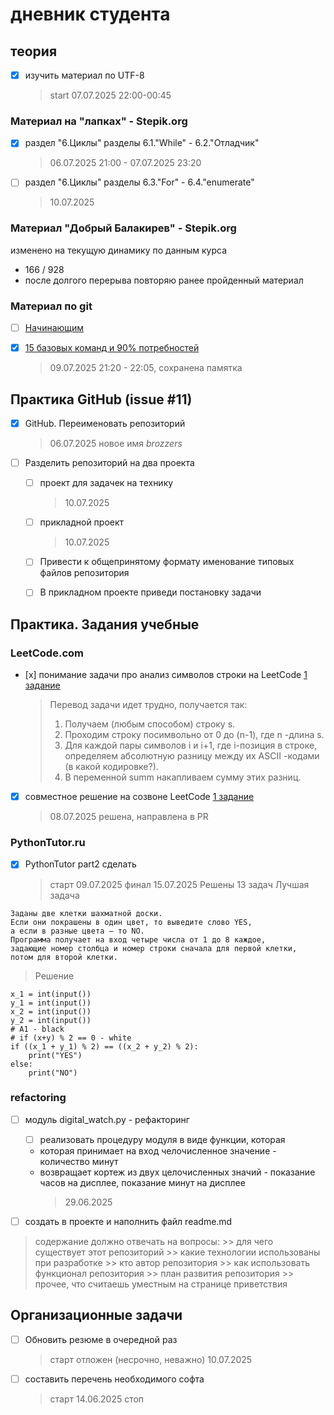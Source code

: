 # дневник студента

## теория

- [x] изучить материал по UTF-8
    > start 07.07.2025 22:00-00:45

### Материал на "лапках" - Stepik.org

- [x] раздел "6.Циклы" разделы 6.1."While" - 6.2."Отладчик"
    > 06.07.2025 21:00 - 07.07.2025 23:20
- [ ] раздел "6.Циклы" разделы 6.3."For" - 6.4."enumerate"
    > 10.07.2025 
    
### Материал "Добрый Балакирев" - Stepik.org

изменено на текущую динамику по данным курса
- 166 / 928
- после долгого перерыва повторяю ранее пройденный материал

### Материал по git
- [ ] [Начинающим](https://habr.com/ru/articles/541258/)
    > 
- [x] [15 базовых команд и 90% потребностей](https://habr.com/ru/articles/905658/)
    > 09.07.2025 21:20 - 22:05, сохранена памятка

## Практика GitHub (issue #11)

- [x] GitHub. Переименовать репозиторий
    > 06.07.2025 новое имя _brozzers_

- [ ] Разделить репозиторий на два проекта
  - [ ] проект для задачек на технику
    > 10.07.2025
  - [ ] прикладной проект
    > 10.07.2025
  - [ ] Привести к общепринятому формату именование типовых файлов репозитория
    >
  - [ ] В прикладном проекте приведи постановку задачи
    >
    
## Практика. Задания учебные

### LeetCode.com

- [х] понимание задачи про анализ символов строки на LeetCode [1 задание](https://leetcode.com/problems/score-of-a-string/description/?envType=problem-list-v2&envId=string)
    > Перевод задачи идет трудно, получается так:
    > 1. Получаем (любым способом) строку s.
    > 2. Проходим строку посимвольно от 0 до (n-1), где n -длина s.
    > 3. Для каждой пары символов i  и i+1, где i-позиция в строке, определяем абсолютную разницу между их ASCII -кодами (в какой кодировке?).
    > 4. В переменной summ накапливаем сумму этих разниц.

- [x] совместное решение на созвоне LeetCode [1 задание](https://leetcode.com/problems/score-of-a-string/description/?envType=problem-list-v2&envId=string)
    > 08.07.2025 решена, направлена в PR

### PythonTutor.ru

- [x] PythonTutor part2 сделать
  > старт 09.07.2025
  > финал 15.07.2025
  > Решены 13 задач
  > Лучшая задача
```
Заданы две клетки шахматной доски.
Если они покрашены в один цвет, то выведите слово YES,
а если в разные цвета — то NO.
Программа получает на вход четыре числа от 1 до 8 каждое,
задающие номер столбца и номер строки сначала для первой клетки,
потом для второй клетки.
```
  > Решение
```commandline
x_1 = int(input())
y_1 = int(input())
x_2 = int(input())
y_2 = int(input())
# A1 - black
# if (x+y) % 2 == 0 - white
if ((x_1 + y_1) % 2) == ((x_2 + y_2) % 2):
    print("YES")
else:
    print("NO")
```

### refactoring

- [ ] модуль digital_watch.py - рефакторинг
  - [ ] реализовать процедуру модуля в виде функции, которая
  - которая принимает на вход челочисленное значение - количество минут 
  - возвращает кортеж из двух целочисленных значий - показание часов на дисплее, показание минут на дисплее
    > 29.06.2025

- [ ] создать в проекте и наполнить файл readme.md
> содержание должно отвечать на вопросы:
    >> для чего существует этот репозиторий
    >> какие технологии использованы при разработке
    >> кто автор репозитория
    >> как использовать функционал репозитория
    >> план развития репозитория
    >> прочее, что считаешь уместным на странице приветствия

## Организационные задачи

- [ ] Обновить резюме в очередной раз
  > старт отложен (несрочно, неважно) 10.07.2025

- [ ] составить перечень необходимого софта
  > старт 14.06.2025
  > стоп 
